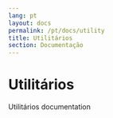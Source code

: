 ```yaml
---
lang: pt
layout: docs
permalink: /pt/docs/utility
title: Utilitários
section: Documentação
---
```


# Utilitários

Utilitários documentation

